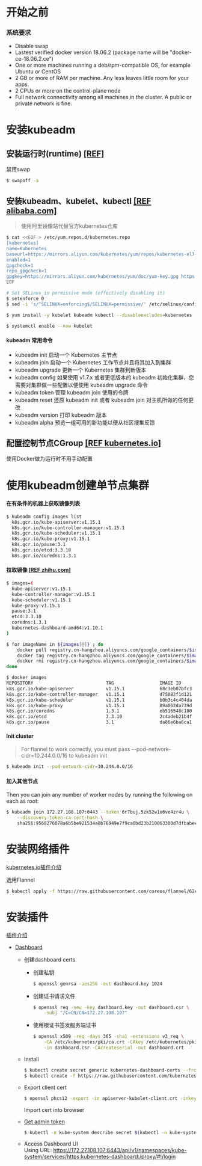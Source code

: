 # 开始之前
### 系统要求
* Disable swap
* Lastest verified docker version 18.06.2 (package name will be "docker-ce-18.06.2.ce")
* One or more machines running a deb/rpm-compatible OS, for example Ubuntu or CentOS
* 2 GB or more of RAM per machine. Any less leaves little room for your apps.
* 2 CPUs or more on the control-plane node
* Full network connectivity among all machines in the cluster. A public or private network is fine.

# 安装kubeadm
## 安装运行时(runtime) [[REF]](../Applications/docker.md) 
禁用swap
```bash
$ swapoff -a
``` 

## 安装kubeadm、kubelet、kubectl [[REF alibaba.com]](https://opsx.alibaba.com/mirror)
> 使用阿里镜像站代替官方kubernetes仓库  

```bash
$ cat <<EOF > /etc/yum.repos.d/kubernetes.repo
[kubernetes]
name=Kubernetes
baseurl=https://mirrors.aliyun.com/kubernetes/yum/repos/kubernetes-el7-x86_64/
enabled=1
gpgcheck=1
repo_gpgcheck=1
gpgkey=https://mirrors.aliyun.com/kubernetes/yum/doc/yum-key.gpg https://mirrors.aliyun.com/kubernetes/yum/doc/rpm-package-key.gpg
EOF

# Set SELinux in permissive mode (effectively disabling it)
$ setenforce 0
$ sed -i 's/^SELINUX=enforcing$/SELINUX=permissive/' /etc/selinux/config

$ yum install -y kubelet kubeadm kubectl --disableexcludes=kubernetes

$ systemctl enable --now kubelet

```

#### kubeadm 常用命令
* kubeadm init 启动一个 Kubernetes 主节点
* kubeadm join 启动一个 Kubernetes 工作节点并且将其加入到集群
* kubeadm upgrade 更新一个 Kubernetes 集群到新版本
* kubeadm config 如果使用 v1.7.x 或者更低版本的 kubeadm 初始化集群，您需要对集群做一些配置以便使用 kubeadm upgrade 命令
* kubeadm token 管理 kubeadm join 使用的令牌
* kubeadm reset 还原 kubeadm init 或者 kubeadm join 对主机所做的任何更改
* kubeadm version 打印 kubeadm 版本
* kubeadm alpha 预览一组可用的新功能以便从社区搜集反馈

## 配置控制节点CGroup [[REF kubernetes.io]](https://kubernetes.io/docs/setup/production-environment/tools/kubeadm/install-kubeadm/#configure-cgroup-driver-used-by-kubelet-on-control-plane-node)
使用Docker做为运行时不用手动配置

# 使用kubeadm创建单节点集群

#### 在有条件的机器上获取镜像列表
```bash
$ kubeadm config images list
  k8s.gcr.io/kube-apiserver:v1.15.1
  k8s.gcr.io/kube-controller-manager:v1.15.1
  k8s.gcr.io/kube-scheduler:v1.15.1
  k8s.gcr.io/kube-proxy:v1.15.1
  k8s.gcr.io/pause:3.1
  k8s.gcr.io/etcd:3.3.10
  k8s.gcr.io/coredns:1.3.1
```

#### 拉取镜像 [[REF zhihu.com]](https://zhuanlan.zhihu.com/p/46341911)

```bash
$ images=(
  kube-apiserver:v1.15.1
  kube-controller-manager:v1.15.1
  kube-scheduler:v1.15.1
  kube-proxy:v1.15.1
  pause:3.1
  etcd:3.3.10
  coredns:1.3.1
  kubernetes-dashboard-amd64:v1.10.1
)

$ for imageName in ${images[@]} ; do
    docker pull registry.cn-hangzhou.aliyuncs.com/google_containers/$imageName
    docker tag registry.cn-hangzhou.aliyuncs.com/google_containers/$imageName k8s.gcr.io/$imageName
    docker rmi registry.cn-hangzhou.aliyuncs.com/google_containers/$imageName
done

$ docker images
REPOSITORY                           TAG                 IMAGE ID            CREATED             SIZE
k8s.gcr.io/kube-apiserver            v1.15.1             68c3eb07bfc3        10 days ago         207MB
k8s.gcr.io/kube-controller-manager   v1.15.1             d75082f1d121        10 days ago         159MB
k8s.gcr.io/kube-scheduler            v1.15.1             b0b3c4c404da        10 days ago         81.1MB
k8s.gcr.io/kube-proxy                v1.15.1             89a062da739d        10 days ago         82.4MB
k8s.gcr.io/coredns                   1.3.1               eb516548c180        6 months ago        40.3MB
k8s.gcr.io/etcd                      3.3.10              2c4adeb21b4f        8 months ago        258MB
k8s.gcr.io/pause                     3.1                 da86e6ba6ca1        19 months ago       742kB
```

#### Init cluster
> For flannel to work correctly, you must pass --pod-network-cidr=10.244.0.0/16 to kubeadm init

```bash
$ kubeadm init --pod-network-cidr=10.244.0.0/16
```

#### 加入其他节点  
Then you can join any number of worker nodes by running the following on each as root:
```bash
$ kubeadm join 172.27.108.107:6443 --token 6r7buj.5zk52w1o6ve4zr4u \
    --discovery-token-ca-cert-hash \
    sha256:9568276078a6b5be921534a8b76949e7f9ca0bd23b210863300d7dfbabee4e84 
```
# 安装网络插件
[kubernetes.io插件介绍](https://kubernetes.io/docs/concepts/cluster-administration/addons/)

选用Flannel  
  ```bash
  $ kubectl apply -f https://raw.githubusercontent.com/coreos/flannel/62e44c867a2846fefb68bd5f178daf4da3095ccb/Documentation/kube-flannel.yml
  ```

# 安装插件
  [插件介绍](https://kubernetes.io/docs/concepts/cluster-administration/addons/)

  * [Dashboard](https://github.com/kubernetes/dashboard#kubernetes-dashboard)  
    * 创建dashboard certs
      * 创建私钥  
        ```bash
        $ openssl genrsa -aes256 -out dashboard.key 1024  
        ```  
      * 创建证书请求文件
        ```bash
        $ openssl req -new -key dashboard.key -out dashboard.csr \
            -subj "/C=CN/CN=172.27.108.107"  
        ```    
      * 使用根证书签发服务端证书
        ```bash
        $ openssl x509 -req -days 365 -sha1 -extensions v3_req \
            -CA /etc/kubernetes/pki/ca.crt -CAkey /etc/kubernetes/pki/ca.key \
            -in dashboard.csr -CAcreateserial -out dashboard.crt  
        ```  
    * Install  
      ```bash
      $ kubectl create secret generic kubernetes-dashboard-certs --from-file=/root -n kube-system  
      $ kubectl create -f https://raw.githubusercontent.com/kubernetes/dashboard/v1.10.1/src/deploy/recommended/kubernetes-dashboard.yaml
      ```
    * Export client cert
      ```bash
      $ openssl pkcs12 -export -in apiserver-kubelet-client.crt -inkey apiserver-kubelet-client.key -out apiserver-kubelet-client.p12  
      ```  
      Import cert into browser  
  
    * [Get admin token](https://github.com/kubernetes/dashboard/wiki/Creating-sample-user#bearer-token)
      ```bash
      $ kubectl -n kube-system describe secret $(kubectl -n kube-system get secret | grep admin-user | awk '{print $1}')
      ```  
  
    * Access Dashboard UI  
      Using URL:
      https://172.27.108.107:6443/api/v1/namespaces/kube-system/services/https:kubernetes-dashboard:/proxy/#!/login
